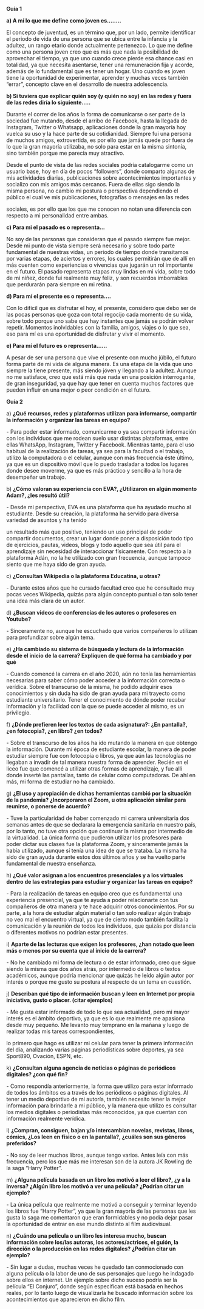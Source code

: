 ﻿
**Guía 1**

**a) A mí lo que me define como joven es……..** 

El concepto de juventud, es un término que, por un lado, permite identificar el periodo de vida de una persona que se ubica entre la infancia y la adultez, un rango etario donde actualmente pertenezco. Lo que me define como una persona joven creo que es más que nada la posibilidad de aprovechar el tiempo, ya que uno cuando crece pierde esa chance casi en totalidad, ya que necesita asentarse, tener una remuneración fija y acorde, además de lo fundamental que es tener un hogar. Uno cuando es joven tiene la oportunidad de experimentar, aprender y muchas veces también “errar”, concepto clave en el desarrollo de nuestra adolescencia. 

**b) Si tuviera que explicar quién soy (y quién no soy) en las redes y fuera de las redes diría lo siguiente…..** 

Durante el correr de los años la forma de comunicarse o ser parte de la sociedad fue mutando, desde el arribo de Facebook, hasta la llegada de Instagram, Twitter o Whatsapp, aplicaciones donde la gran mayoría hoy vuelca su uso y la hace parte de su cotidianidad. Siempre fui una persona de muchos amigos, extrovertida, es por ello que jamás quede por fuera de lo que la gran mayoría utilizaba, no solo para estar en la misma sintonía, sino también porque me parecía muy atractivo. 

Desde el punto de vista de las redes sociales podría catalogarme como un usuario base, hoy en día de pocos “followers”, donde comparto algunas de mis actividades diarias, publicaciones sobre acontecimientos importantes y socializo con mis amigos más cercanos. Fuera de ellas sigo siendo la misma persona, no cambio mi postura o perspectiva dependiendo el público el cual ve mis publicaciones, fotografías o mensajes en las redes

sociales, es por ello que los que me conocen no notan una diferencia con respecto a mi personalidad entre ambas. 

**c) Para mi el pasado es o representa…** 

No soy de las personas que consideran que el pasado siempre fue mejor. Desde mi punto de vista siempre será necesario y sobre todo parte fundamental de nuestras vidas, un periodo de tiempo donde transitamos por varias etapas, de aciertos y errores, los cuales permitirán que de allí en más cuenten como experiencias o vivencias que jugarán un rol importante en el futuro. El pasado representa etapas muy lindas en mi vida, sobre todo de mi niñez, donde fui realmente muy feliz, y son recuerdos imborrables que perdurarán para siempre en mi retina. 

**d) Para mí el presente es o representa….** 

Con lo difícil que es disfrutar el hoy, el presente, considero que debo ser de las pocas personas que goza con total regocijo cada momento de su vida, sobre todo porque uno sabe que hay instantes que jamás se podrán volver repetir. Momentos inolvidables con la familia, amigos, viajes o lo que sea, eso para mí es una oportunidad de disfrutar y vivir el momento. 

**e) Para mí el futuro es o representa……** 

A pesar de ser una persona que vive el presente con mucho júbilo, el futuro forma parte de mi vida de alguna manera. Es una etapa de la vida que uno siempre la tiene presente, más siendo jóven y llegando a la adultez. Aunque no me satisface, creo que está más que nada en una posición interrogante, de gran inseguridad, ya que hay que tener en cuenta muchos factores que pueden influir en una mejor o peor condición en el futuro.

**Guía 2**

a) **¿Qué recursos, redes y plataformas utilizan para informarse, compartir la información y organizar las tareas en equipo?** 

\- Para poder estar informado, comunicarme o ya sea compartir información con los individuos que me rodean suelo usar distintas plataformas, entre ellas WhatsApp, Instagram, Twitter y Facebook. Mientras tanto, para el uso habitual de la realización de tareas, ya sea para la facultad o el trabajo, utilizo la computadora o el celular, aunque con más frecuencia éste último, ya que es un dispositivo móvil que lo puedo trasladar a todos los lugares donde desee moverme, ya que es más práctico y sencillo a la hora de desempeñar un trabajo. 

b) **¿Cómo valoran su experiencia con EVA?, ¿Utilizaron en algún momento Adam?, ¿les resultó útil?** 

\- Desde mi perspectiva, EVA es una plataforma que ha ayudado mucho al estudiante. Desde su creación, la plataforma ha servido para diversa variedad de asuntos y ha tenido

un resultado más que positivo, teniendo un uso principal de poder compartir documentos, crear un lugar donde poner a disposición todo tipo de ejercicios, pautas, videos, blogs y todo aquello que sea útil para el aprendizaje sin necesidad de interaccionar físicamente. Con respecto a la plataforma Adán, no la he utilizado con gran frecuencia, aunque tampoco siento que me haya sido de gran ayuda. 

c) **¿Consultan Wikipedia o la plataforma Educatina, u otras?** 

\- Durante estos años que he cursado facultad creo que he consultado muy pocas veces Wikipedia, quizás para algún concepto puntual o tan solo tener una idea más clara de un autor. 

d) **¿Buscan videos de conferencias de los autores o profesores en Youtube?** 

\- Sinceramente no, aunque he escuchado que varios compañeros lo utilizan para profundizar sobre algún tema. 

e) **¿Ha cambiado su sistema de búsqueda y lectura de la información desde el inicio de la carrera? Expliquen de qué forma ha cambiado y por qué** 

\- Cuando comencé la carrera en el año 2020, aún no tenía las herramientas necesarias para saber cómo poder acceder a la información correcta o verídica. Sobre el transcurso de la misma, he podido adquirir esos conocimientos y sin duda ha sido de gran ayuda para mi trayecto como estudiante universitario. Tener el conocimiento de dónde poder recabar información y la facilidad con la que se puede acceder al mismo, es un privilegio. 

f) **¿Dónde prefieren leer los textos de cada asignatura?: ¿En pantalla?, ¿en fotocopia?, ¿en libro? ¿en todos?** 

\- Sobre el transcurso de los años ha ido mutando la manera en que obtengo la información. Durante mi época de estudiante escolar, la manera de poder estudiar siempre fue con fotocopia o libros, ya que aún las tecnologías no llegaban a invadir de tal manera nuestra forma de aprender. Recién en el liceo fue que comencé a utilizar otras formas de aprendizaje, y fue allí donde inserté las pantallas, tanto de celular como computadoras. De ahí en más, mi forma de estudiar no ha cambiado.

g) **¿El uso y apropiación de dichas herramientas cambió por la situación de la pandemia? ¿Incorporaron el Zoom, u otra aplicación similar para reunirse, o ponerse de acuerdo?** 

\- Tuve la particularidad de haber comenzado mi carrera universitaria dos semanas antes de que se declarara la emergencia sanitaria en nuestro país, por lo tanto, no tuve otra opción que continuar la misma por intermedio de la virtualidad. La única forma que pudieron utilizar los profesores para poder dictar sus clases fue la plataforma Zoom, y sinceramente jamás la había utilizado, aunque sí tenía una idea de que se trataba. La misma ha sido de gran ayuda durante estos dos últimos años y se ha vuelto parte fundamental de nuestra enseñanza. 

h) **¿Qué valor asignan a los encuentros presenciales y a los virtuales dentro de las estrategias para estudiar y organizar las tareas en equipo?** 

\- Para la realización de tareas en equipo creo que es fundamental una experiencia presencial, ya que te ayuda a poder relacionarte con tus compañeros de otra manera y te hace adquirir otros conocimientos. Por su parte, a la hora de estudiar algún material o tan solo realizar algún trabajo no veo mal el encuentro virtual, ya que de cierto modo también facilita la comunicación y la reunión de todos los individuos, que quizás por distancia o diferentes motivos no podrían estar presentes. 

i) **Aparte de las lecturas que exigen los profesores, ¿han notado que leen más o menos por su cuenta que al inicio de la carrera?** 

\- No he cambiado mi forma de lectura o de estar informado, creo que sigue siendo la misma que dos años atrás, por intermedio de libros o textos académicos, aunque podría mencionar que quizás he leído algún autor por interés o porque me gusto su postura al respecto de un tema en cuestión. 

j) **Describan qué tipo de información buscan y leen en Internet por propia iniciativa, gusto o placer. (citar ejemplos)** 

\- Me gusta estar informado de todo lo que sea actualidad, pero mi mayor interés es el ámbito deportivo, ya que es lo que realmente me apasiona desde muy pequeño. Me levanto muy temprano en la mañana y luego de realizar todas mis tareas correspondientes,

lo primero que hago es utilizar mi celular para tener la primera información del día, analizando varias páginas periodísticas sobre deportes, ya sea Sport890, Ovación, ESPN, etc. 

k) **¿Consultan alguna agencia de noticias o páginas de periódicos digitales? ¿con qué fin?** 

\- Como respondía anteriormente, la forma que utilizo para estar informado de todos los ámbitos es a través de los periódicos o páginas digitales. Al tener un medio deportivo de mi autoría, también necesito tener la mejor información para brindarle a mi público, y la manera que utilizo es consultar los medios digitales o periodistas más reconocidos, ya que cuentan con información realmente verídica. 

l) **¿Compran, consiguen, bajan y/o intercambian novelas, revistas, libros, cómics, ¿Los leen en físico o en la pantalla?, ¿cuáles son sus géneros preferidos?** 

\- No soy de leer muchos libros, aunque tengo varios. Antes leía con más frecuencia, pero los que más me interesan son de la autora JK Rowling de la saga “Harry Potter”. 

m) **¿Alguna película basada en un libro los motivó a leer el libro?, ¿y a la inversa? ¿Algún libro los motivó a ver una película? ¿Podrían citar un ejemplo?** 

\- La única película que realmente me motivó a conseguir y terminar leyendo los libros fue “Harry Potter”, ya que la gran mayoría de las personas que les gusta la saga me comentaron que eran formidables y no podía dejar pasar la oportunidad de entrar en ese mundo distinto al film audiovisual. 

n) **¿Cuándo una película o un libro les interesa mucho, buscan información sobre los/las autoras, los actores/actrices, el guión, la dirección o la producción en las redes digitales? ¿Podrían citar un ejemplo?** 

\- Sin lugar a dudas, muchas veces he quedado tan conmocionado con alguna película o la labor de uno de sus personajes que luego he indagado sobre ellos en internet. Un ejemplo sobre dicho suceso podría ser la película “El Conjuro”, donde según especifican está basada en hechos reales, por lo tanto luego de visualizarla he buscado información sobre los acontecimientos que aparecieron en dicho film.

